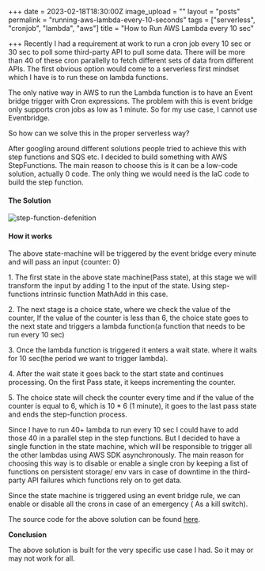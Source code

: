 +++
date = 2023-02-18T18:30:00Z
image_upload = ""
layout = "posts"
permalink = "running-aws-lambda-every-10-seconds"
tags = ["serverless", "cronjob", "lambda", "aws"]
title = "How to Run AWS Lambda every 10 sec"

+++
Recently I had a requirement at work to run a cron job every 10 sec or 30 sec to poll some third-party API to pull some data. There will be more than 40 of these cron parallelly to fetch different sets of data from different APIs. The first obvious option would come to a serverless first mindset which I have is to run these on lambda functions.

The only native way in AWS to run the Lambda function is to have an Event bridge trigger with Cron expressions. The problem with this is event bridge only supports cron jobs as low as 1 minute. So for my use case, I cannot use Eventbridge.

So how can we solve this in the proper serverless way?

After googling around different solutions people tried to achieve this with step functions and SQS etc. I decided to build something with AWS StepFunctions. The main reason to choose this is it can be a low-code solution, actually 0 code. The only thing we would need is the IaC code to build the step function.

#### **The Solution**

![step-function-defenition](/static/uploads/screenshot-2023-02-19-at-11-55-17-am.png "step-function-defenition")

#### **How it works**

The above state-machine will be triggered by the event bridge every minute and will pass an input {counter: 0}

1\. The first state in the above state machine(Pass state), at this stage we will transform the input by adding 1 to the input of the state. Using step-functions intrinsic function MathAdd in this case.

2\. The next stage is a choice state, where we check the value of the counter, If the value of the counter is less than 6, the choice state goes to the next state and triggers a lambda function(a function that needs to be run every 10 sec)

3\. Once the lambda function is triggered it enters a wait state. where it waits for 10 sec(the period we want to trigger lambda).

4\. After the wait state it goes back to the start state and continues processing. On the first Pass state, it keeps incrementing the counter.

5\. The choice state will check the counter every time and if the value of the counter is equal to 6, which is 10 * 6 (1 minute), it goes to the last pass state and ends the step-function process.

Since I have to run 40+ lambda to run every 10 sec I could have to add those 40 in a parallel step in the step functions. But I decided to have a single function in the state machine, which will be responsible to trigger all the other lambdas using AWS SDK asynchronously.  The main reason for choosing this way is to disable or enable a single cron by keeping a list of functions on persistent storage/ env vars in case of downtime in the third-party API failures which functions rely on to get data.

Since the state machine is triggered using an event bridge rule, we can enable or disable all the crons in case of an emergency ( As a kill switch).

The source code for the above solution can be found [here](https://gist.github.com/imewish/7924bc329c29d5a8c5f4dd6e58aad696 "state machine code").

**Conclusion**

The above solution is built for the very specific use case I had. So it may or may not work for all.
